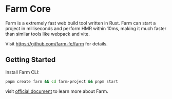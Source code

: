 # Farm Core

Farm is a extremely fast web build tool written in Rust. Farm can start a project in milliseconds and perform HMR within 10ms, making it much faster than similar tools like webpack and vite.

Visit https://github.com/farm-fe/farm for details.

## Getting Started

Install Farm CLI:

```sh
pnpm create farm && cd farm-project && pnpm start
```

visit [official document](https://farmfe.org/) to learn more about Farm.
